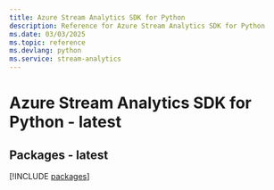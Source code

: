 ```yaml
---
title: Azure Stream Analytics SDK for Python
description: Reference for Azure Stream Analytics SDK for Python
ms.date: 03/03/2025
ms.topic: reference
ms.devlang: python
ms.service: stream-analytics
---
```

# Azure Stream Analytics SDK for Python - latest
## Packages - latest
[!INCLUDE [packages](stream-analytics-index.md)]
